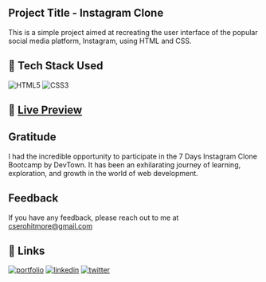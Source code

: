## Project Title - Instagram Clone
This is a simple project aimed at recreating the user interface of the popular social media platform, Instagram, using HTML and CSS.

## 📌 Tech Stack Used 
![HTML5](https://img.shields.io/badge/html5-%23E34F26.svg?style=for-the-badge&logo=html5&logoColor=white)
![CSS3](https://img.shields.io/badge/css3-%231572B6.svg?style=for-the-badge&logo=css3&logoColor=white)

## :rocket: [Live Preview](https://instagram-clone-creatro.vercel.app/)

## Gratitude
I had the incredible opportunity to participate in the 7 Days Instagram Clone Bootcamp by DevTown. It has been an exhilarating journey of learning, exploration, and growth in the world of web development. 

## Feedback
If you have any feedback, please reach out to me at cserohitmore@gmail.com

## 🔗 Links
[![portfolio](https://img.shields.io/badge/my_portfolio-000?style=for-the-badge&logo=ko-fi&logoColor=white)](https://creatro.vercel.app/)
[![linkedin](https://img.shields.io/badge/linkedin-0A66C2?style=for-the-badge&logo=linkedin&logoColor=white)](https://www.linkedin.com/in/rohitmore07)
[![twitter](https://img.shields.io/badge/twitter-1DA1F2?style=for-the-badge&logo=twitter&logoColor=white)](https://twitter.com/rohittmore)
